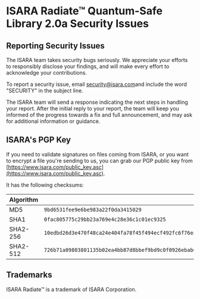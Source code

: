 # ISARA Radiate™ Quantum-Safe Library 2.0a Security Issues

## Reporting Security Issues

The ISARA team takes security bugs seriously. We appreciate your efforts to
responsibly disclose your findings, and will make every effort to acknowledge
your contributions.

To report a security issue, email
[security@isara.com](mailto:security@isara.com?subject=SECURITY)and include the
word "SECURITY" in the subject line.

The ISARA team will send a response indicating the next steps in handling your
report. After the initial reply to your report, the team will keep you informed
of the progress towards a fix and full announcement, and may ask for additional
information or guidance.

## ISARA's PGP Key

If you need to validate signatures on files coming from ISARA, or you want to
encrypt a file you're sending to us, you can grab our PGP public key from
[https://www.isara.com/public_key.asc](https://www.isara.com/public_key.asc).

It has the following checksums:

|Algorithm |Checksum|
|----------|--------|
|MD5       |`9bd6531fee9e6be983a22f0da3415029`|
|SHA1      |`0fac805775c29bb23a769e4c28e36c1c01ec9325`|
|SHA2-256  |`10edbd26d3e470f48ca24e404fa78f45f494ecf492fc6f76ea77a5eb433328d0`|
|SHA2-512  |`726b71a09803801135b02ea4bb87d8bbef9bd9c0f0926ebab6aa7cd2cdaa1375140f94d572c32ce1b16a10b771e444397882cb7c425e96cf95e22498e7c30161`|

## Trademarks

ISARA Radiate™ is a trademark of ISARA Corporation.
